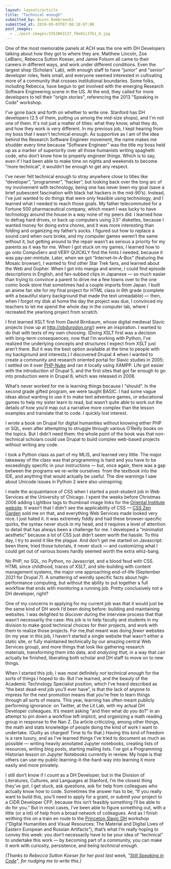 ```yaml
---
layout: layouts/article
title: "Technical enough"
submitted_by: Quinn Dombrowski
submitted_at: 2019-09-03T07:00:18-07:00
post_images:
  - ../post-images/3353063137_f0e01c37b1_b.jpg
---
```


One of the most memorable panels at ACH was the one with DH Developers talking about how they got to where they are. Matthew Lincoln, Zoe LeBlanc, Rebecca Sutton Koeser, and Jamie Folsom all came to their careers in different ways, and work under different conditions. Even the largest shop (Scholars' Lab), with enough staff to have "junior" and "senior" developer roles, feels small, and everyone seemed interested in cultivating more of a community that crosses institutional boundaries. Some folks, including Rebecca, have begun to get involved with the emerging Research Software Engineering scene in the US. At the end, they called for more developers to tell their "origin stories", referencing the 2013 "Speaking in Code" workshop.


I've gone back and forth on whether to write one. Stanford has DH developers (2.5 of them, putting us among the mid-size shops), and I'm not one of them. It's not just a matter of titles: what they know, what they do, and how they work is very different. In my previous job, I kept hearing from my boss that I wasn't technical enough. As supportive as I am of the idea behind the Research Software Engineer movement, the name makes me shudder every time because “Software Engineer” was the title my boss held up as a marker of superiority over all those humanists writing spaghetti code, who don’t know how to properly engineer things. Which is to say, even if I had been able to make time on nights and weekends to become “more technical”, it wouldn’t be enough to get any respect.


I’ve never felt technical enough to stray anywhere close to titles like “developer”, “programmer”, “hacker”, but looking back over the long arc of my involvement with technology, being one has never been my goal (save a brief pubescent fascination with black hat hackers in the mid-90’s). Instead, I’ve just wanted to do things that were only feasible using technology, and I learned what I needed to reach those goals. My father telecommuted for a Fortune 500 pharmaceutical company, which meant I was lucky to have technology around the house in a way none of my peers did. I learned how to defrag hard drives, or back up computers using 3.5” diskettes, because I wanted money for doing extra chores, and it was more interesting than folding and organizing my father’s socks. I figured out how to replace a sound card when ours broke, and my computer games weren’t the same without it, but getting around to the repair wasn’t as serious a priority for my parents as it was for me. When I got stuck on my games, I learned how to go onto CompuServ and VERY QUICKLY find the hints I needed, because it was pay-per-mintute. Later, when we got “Internet-In-A-Box” (featuring the Mosaic browser), I wanted to find other Star Trek fans, and learned about the Web and Gopher. When I got into manga and anime, I could find episode descriptions in English, and fan-subbed clips in Japanese — so much easier than trying to convince a parent to drive me a few towns over to the one comic book store that sometimes had a couple imports from Japan. I built an anime fan site for my final project for HTML class in 6th grade (complete with a beautiful starry background that made the text unreadable) — then, when I forgot my disk at home the day the project was due, I convinced my teachers to let me spend the whole day in the computer lab, where I recreated the yearlong project from scratch.


I first learned XSLT first from David Birnbaum, whose digital medieval Slavic projects (now up at <http://obdurodon.org/>) were an inspiration. I wanted to do that with texts of my own choosing. (Doing XSLT first was a decision with long-term consequences; now that I’m working with Python, I’ve realized the underlying concepts and structures I expect from XSLT just aren’t there. But it was the best option available at the time to people with my background and interests.) I discovered Drupal 4 when I wanted to create a community and research oriented portal for Slavic studies in 2005; I settled on it over [PHP-Nuke](https://en.wikipedia.org/wiki/PHP-Nuke) and ran it locally using XAMPP. Life got easier with the introduction of Drupal 5, and the first sites that got far enough to go into production were in Drupal 6, which was released in 2008.


What’s never worked for me is learning things because I “should”. In the second grade gifted program, we were taught BASIC. I had some vague ideas about wanting to use it to make text adventure games, or educational games to help my sister learn to read, but wasn’t quite able to work out the details of how you’d map out a narrative more complex than the lesson examples and translate that to code. I quickly lost interest.


I wrote a book on Drupal for digital humanities without knowing either PHP or SQL, even after attempting to struggle through various O’Reilly books on the topics. But I didn’t need them: the whole point of the book was that non-technical scholars could use Drupal to build complex web-based projects without writing any code.


I took a Python class as part of my MLIS, and learned very little. The major takeaway of the class was that programming is hard and you have to be exceedingly specific in your instructions — but, once again, there was a gap between the programs we re-write ourselves  from the textbook into the IDE, and anything that would actually be useful. The dire warnings I saw about Unicode issues in Python 2 were also uninspiring.


I made the acquaintance of CSS when I started a post-student job in Web Services at the University of Chicago. I spent the weeks before Christmas 2006 adding Lightbox tags to thumbnail image links for the [Oriental Institute website](https://web.archive.org/web/20070305231731/http://oi.uchicago.edu/). It wasn’t that I didn’t see the applicability of CSS — [CSS Zen Garden](http://www.csszengarden.com/) sold me on that, and everything Web Services made looked very nice. I just hated it. It was extremely fiddly and had these browser-specific quirks, the syntax never stuck in my head, and it requires a level of attention to detail that has always been a challenge for me. I developed a “minimalist aesthetic” because a lot of CSS just didn’t seem worth the hassle. To this day, I try to avoid it like the plague. And don’t get me started on Javascript: been there, tried those tutorials, it never stuck — and customizing what I could get out of various boxes hardly seemed worth the extra whiz-bang.


No PHP, no SQL, no Python, no Javascript, and a blood feud with CSS. HTML since childhood, traces of XSLT, and site-building with content management systems, the major one approaching end-of-life (September 2021 for Drupal 7). A smattering of weirdly specific facts about high-performance computing, but without the ability to put together a full workflow that ends with monitoring a running job. Pretty conclusively not a DH developer, right?


One of my concerns in applying for my current job was that it would just be the same kind of DH work I’d been doing before: building and maintaining websites. I was delighted to discover during the interview process that that wasn’t necessarily the case: this job is to help faculty and students in my division to make good technical choices for their projects, and work with them to realize those projects. For me,that meant was doing *fewer* websites (in my year in this job, I haven’t started a single website that wasn’t either a static site, or fully maintained technically by our amazing central Web Services group), and more things that look like gathering research materials, transforming them into data, and *analyzing that*, in a way that can actually be finished, liberating both scholar and DH staff to move on to new things.


When I started this job, I was most definitely *not technical enough* for the sorts of things I hoped to do. But I’ve learned, and the beauty of the Academic Technology Specialist position, which I’ve heard described as “the best dead-end job you’ll ever have”, is that the lack of anyone to impress for the next promotion means that you’re free to learn things through all sorts of means. This year, learning has often meant publicly performing ignorance: on Twitter, at the Lit Lab, with my actual DH Developer colleagues. It’s meant asking “and then what do you do?” in an attempt to pin down a workflow left implicit, and organizing a math reading group in response to the Nan Z. Da article criticizing, among other things, the math and stats knowledge of people doing the kind of work I want to undertake. (Guilty as charged! Time to fix that.) Having this kind of freedom is a rare luxury, and as I’ve learned things I’ve tried to document as much as possible — writing heavily annotated Jupyter notebooks, creating lists of resources, writing blog posts, starting mailing lists. I’ve got a Programming Historian lesson on Jupyter Notebooks currently in review. My hope is that others can use my public learning-it-the-hard-way into learning it more easily and more privately.


I still don’t know if I count as a DH Developer, but in the Division of Literatures, Cultures, and Languages at Stanford, I’m the closest thing they’ve got. I get stuck, ask questions, ask for help from colleagues who actually know how to code. Sometimes the answer has to be, “If you really want to build this, you’ll need to apply for a grant, or submit your project to a CIDR Developer CFP, because this isn’t feasibly something I’ll be able to do for you.” But in most cases, I’ve been able to figure something out, with a little (or a lot) of help from a broad network of colleagues. And as I finish writhing this on a train en route to the [Princeton Slavic DH](https://slavic-dh.princeton.edu/2019-summer-workshop/) workshop ("Digital Humanities and Visual Resources: The Material and Digital Lives of Eastern European and Russian Artifacts"), that’s what I’m really hoping to convey this week: you don’t necessarily have to be your idea of “technical” to undertake this work — by becoming part of a community, you can make it work with curiosity, persistence, and being *technical enough*.


*(Thanks to Rebecca Sutton Koeser for her post last week, "[Still Speaking in Code](https://cdh.princeton.edu/updates/2019/08/23/still-speaking-code/)", for nudging me to write this.)*


